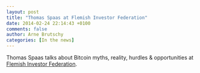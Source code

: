 ```yaml
---
layout: post
title: "Thomas Spaas at Flemish Investor Federation"
date: 2014-02-24 22:14:43 +0100
comments: false
author: Arne Brutschy
categories: [In the news]
---
```

Thomas Spaas talks about Bitcoin myths, reality, hurdles & opportunities at [Flemish Investor Federation](http://www.vfb.be/Vfb/Trefpunt/28951).
